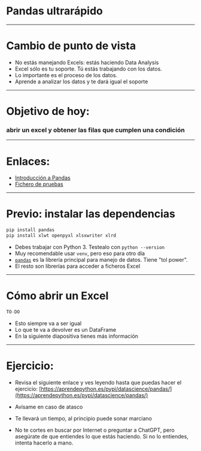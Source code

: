 

# Pandas ultrarápido

---

# Cambio de punto de vista

- No estás manejando Excels: estás haciendo Data Analysis
- Excel sólo es tu soporte. Tú estás trabajando con los datos.
- Lo importante es el proceso de los datos.
- Aprende a analizar los datos y te dará igual el soporte


---

# Objetivo de hoy:

### abrir un excel y obtener las filas que cumplen una condición

---

# Enlaces:

- [Introducción a Pandas](https://aprendepython.es/pypi/datascience/pandas/)
- [Fichero de pruebas](/ejemplo1.xlsx)

---

# Previo: instalar las dependencias

```bash
pip install pandas
pip install xlwt openpyxl xlsxwriter xlrd
```
<!-- .element style="font-size: 1em" -->

- Debes trabajar con Python 3. Testealo con `python --version`
- Muy recomendable usar `venv`, pero eso para otro día
- [`pandas`](https://pandas.pydata.org/) es la librería principal para manejo de datos. Tiene "tol power".
- El resto son librerías para acceder a ficheros Excel

---

# Cómo abrir un Excel

```python
TO-DO
```
<!-- .element style="font-size: 1em" -->
- Esto siempre va a ser igual
- Lo que te va a devolver es un DataFrame
- En la siguiente diapositiva tienes más información

---

# Ejercicio:

- Revisa el siguiente enlace y ves leyendo hasta que puedas hacer el ejercicio:
  [https://aprendepython.es/pypi/datascience/pandas/](https://aprendepython.es/pypi/datascience/pandas/)

- Avísame en caso de atasco
- Te llevará un tiempo, al principio puede sonar marciano
- No te cortes en buscar por Internet o preguntar a ChatGPT, pero asegúrate de que entiendes lo que estás haciendo. Si no
  lo entiendes, intenta hacerlo a mano.




